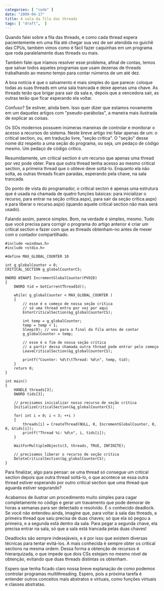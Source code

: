 ```yaml
---
categories: [ "code" ]
date: "2009-04-17"
title: A sala da fila das threads
tags: [ "draft",  ]
---
```

Quando falei sobre a fila das threads, e como cada thread espera pacientemente em uma fila até chegar sua vez de ser atendida no guichê das CPUs, também vimos como é fácil fazer caquinhas em um programa que roda paralelamente duas threads ou mais.

Também falei que iríamos resolver esse problema, afinal de contas, temos que salvar todos aqueles programas que usam dezenas de threads trabalhando ao mesmo tempo para contar números de um até dez.

A boa notícia é que o salvamento é mais simples do que parece: coloque todas as suas threads em uma sala trancada e deixe apenas uma chave. As threads terão que brigar para sair da sala e, depois que a vencedora sair, as outras terão que ficar esperando ela voltar.

Confuso? Se estiver, ainda bem. Isso quer dizer que estamos novamente em um daqueles artigos com "pseudo-parábolas", a maneira mais ilustrada de explicar as coisas.


Os SOs modernos possuem inúmeras maneiras de controlar e monitorar o acesso a recursos do sistema. Neste breve artigo irei falar apenas de um: o critical section, ou, em tradução livre, "seção crítica". O "seção" desse nome diz respeito a uma seção do programa, ou seja, um pedaço de código mesmo. Um pedaço de código crítico.

Resumidamente, um critical section é um recurso que apenas uma thread por vez pode obter. Para que outra thread tenha acesso ao mesmo critical section, a primeira thread que o obteve deve soltá-lo. Enquanto ela não solta, as outras threads ficam paradas, esperando pela chave, na sala trancada.


Do ponto de vista do programador, o critical secton é apenas uma estrutura que é usada na chamada de quatro funções básicas: para inicializar o recurso, para entrar na seção crítica.aspx), para sair da seção crítica.aspx) e para liberar o recurso.aspx) (quando aquele critical section não mais será usado).

Falando assim, parece simples. Bom, na verdade é simples, mesmo. Tudo que você precisa para corrigir o programa do artigo anterior é criar um critical section e fazer com que as threads obtenham-no antes de mexer com o contador compartilhado.

    #include <windows.h>
    #include <stdio.h>
     
    #define MAX_GLOBAL_COUNTER 10
     
    int g_globalCounter = 0;
    CRITICAL_SECTION g_globalCounterCS;
     
    DWORD WINAPI IncrementGlobalCounter(PVOID)
    {
    	DWORD tid = GetCurrentThreadId();
     
    	while( g_globalCounter < MAX_GLOBAL_COUNTER )
    	{
    		// esse é o começo de nossa seção crítica
    		// só uma thread entra por vez por aqui
    		EnterCriticalSection(&g_globalCounterCS);
    
    		int temp = g_globalCounter;
    		temp = temp + 1;
    		Sleep(0); // vou para o final da fila antes de contar
    		g_globalCounter = temp;
    
    		// esse é o fim de nossa seção crítica
    		// a partir dessa chamada outra thread pode entrar pelo começo
    		LeaveCriticalSection(&g_globalCounterCS);
    
    		printf("Counter: %d\t\tThread: %d\n", temp, tid);
    	}
    	return 0;
    }
     
    int main()
    {
    	HANDLE threads[3];
    	DWORD tids[3];
    
    	// precisamos inicializar nosso recurso de seção crítica	
    	InitializeCriticalSection(&g_globalCounterCS);
    
    	for( int i = 0; i < 3; ++i )
    	{
    		threads[i] = CreateThread(NULL, 0, IncrementGlobalCounter, 0, 0, &tids[i]);
    		printf("Thread %i: %d\n", i, tids[i]);
    	}
     
    	WaitForMultipleObjects(3, threads, TRUE, INFINITE);
    
    	// precisamos liberar o recurso de seção crítica
    	DeleteCriticalSection(&g_globalCounterCS);
    }
    
     
    


Para finalizar, algo para pensar: se uma thread só consegue um critical section depois que outra thread soltá-lo, o que acontece se essa outra thread estiver esperando por outro critical section que uma thread que aguarda estiver segurando?

Acabamos de ilustrar um procedimento muito simples para cagar completamente no código e gerar um travamento que pode demorar de horas a semanas para ser detectado e resolvido. É o conhecido deadlock. Se você não entendeu ainda, imagine que, para voltar à sala das threads, a primeira thread que saiu precisa de duas chaves; só que ela só pegou a primeira, e a segunda está dentro da sala. Para pegar a segunda chave, ela precisa entrar na sala, só que a sala está trancada pelas duas chaves!

Deadlocks são sempre indesejáveis, e é por isso que existem diversas técnicas para tentar evitá-los. A mais conhecida é sempre obter os critical sections na mesma ordem. Dessa forma a obtenção de recursos é hierarquizada, o que impede que dois CSs estejam no mesmo nível de obtenção, evitando que duas threads distintas os obtenham.

Espero que tenha ficado claro nossa breve explanação de como podemos controlar programas multithreading. Espero, pois a próxima tarefa é entender outros conceitos mais abstratos e virtuais, como funções virtuais e classes abstratas.
